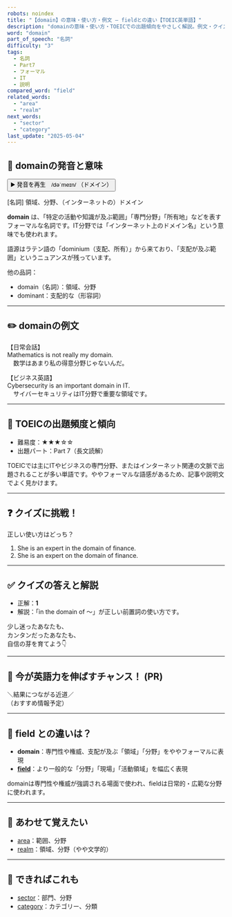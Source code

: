 ```yaml
---
robots: noindex
title: "【domain】の意味・使い方・例文 ― fieldとの違い【TOEIC英単語】"
description: "domainの意味・使い方・TOEICでの出題傾向をやさしく解説。例文・クイズ付きでfieldとの違いもわかりやすく学べます。"
word: "domain"
part_of_speech: "名詞"
difficulty: "3"
tags:
  - 名詞
  - Part7
  - フォーマル
  - IT
  - 説明
compared_word: "field"
related_words:
  - "area"
  - "realm"
next_words:
  - "sector"
  - "category"
last_update: "2025-05-04"
---
```


## 🔰 domainの発音と意味

<button class="play-audio" onclick="playTTS('domain')">
  <span class="play-audio-main">
    ▶️ 発音を再生　/dəˈmeɪn/
  </span>
  <span class="play-audio-sub">
    （ドメイン）
  </span>
</button>

[名詞] 領域、分野、（インターネットの）ドメイン

**domain** は、「特定の活動や知識が及ぶ範囲」「専門分野」「所有地」などを表すフォーマルな名詞です。IT分野では「インターネット上のドメイン名」という意味でも使われます。

語源はラテン語の「dominium（支配、所有）」から来ており、「支配が及ぶ範囲」というニュアンスが残っています。

他の品詞：  
- domain（名詞）：領域、分野
- dominant：支配的な（形容詞）

---

## ✏️ domainの例文

【日常会話】  
Mathematics is not really my domain.  
　数学はあまり私の得意分野じゃないんだ。

【ビジネス英語】  
Cybersecurity is an important domain in IT.  
　サイバーセキュリティはIT分野で重要な領域です。

---

## 🎯 TOEICの出題頻度と傾向

- 難易度：★★★☆☆
- 出題パート：Part 7（長文読解）

TOEICでは主にITやビジネスの専門分野、またはインターネット関連の文脈で出題されることが多い単語です。ややフォーマルな語感があるため、記事や説明文でよく見かけます。

---

## ❓ クイズに挑戦！

正しい使い方はどっち？

1. She is an expert in the domain of finance.  
2. She is an expert on the domain of finance.

---

## ✅ クイズの答えと解説

- 正解：**1**
- 解説：「in the domain of ～」が正しい前置詞の使い方です。

少し迷ったあなたも、  
カンタンだったあなたも、  
自信の芽を育てよう👇️

---

## 🚀 今が英語力を伸ばすチャンス！ (PR)

<div class="info-center">
＼結果につながる近道／<br>  
（おすすめ情報予定）
</div>

---

## 🤔  field との違いは？

- **domain**：専門性や権威、支配が及ぶ「領域」「分野」をややフォーマルに表現
- **[field](/word/field/)**：より一般的な「分野」「現場」「活動領域」を幅広く表現

domainは専門性や権威が強調される場面で使われ、fieldは日常的・広範な分野に使われます。

---

## 🧩 あわせて覚えたい

- [area](/word/area/)：範囲、分野
- [realm](/word/realm/)：領域、分野（やや文学的）

---

## 📖 できればこれも

- [sector](/word/sector/)：部門、分野
- [category](/word/category/)：カテゴリー、分類

<!-- cvid: aid16_bid32 -->
